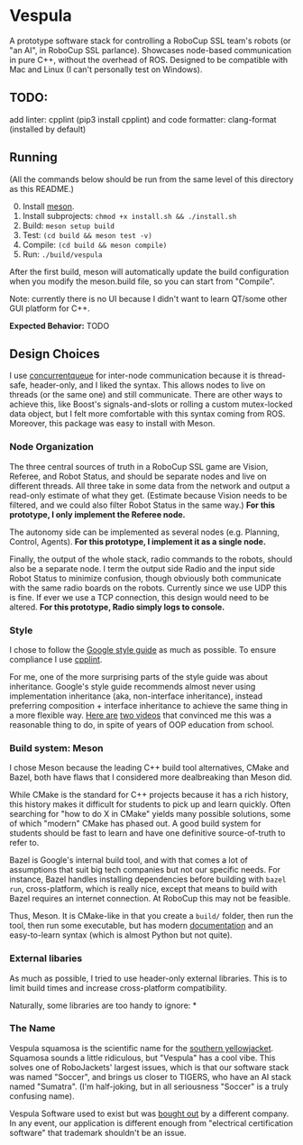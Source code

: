 # Vespula

A prototype software stack for controlling a RoboCup SSL team's robots (or
"an AI", in RoboCup SSL parlance). Showcases node-based communication in pure
C++, without the overhead of ROS. Designed to be compatible with Mac and Linux
(I can't personally test on Windows).

## TODO:

add linter: cpplint (pip3 install cpplint)
and code formatter: clang-format (installed by default)

## Running

(All the commands below should be run from the same level of this directory as this README.)

0. Install [meson](https://mesonbuild.com/Getting-meson.html).
1. Install subprojects: `chmod +x install.sh && ./install.sh`
2. Build: `meson setup build`
3. Test: `(cd build && meson test -v)`
4. Compile: `(cd build && meson compile)`
5. Run: `./build/vespula`

After the first build, meson will automatically update the build configuration
when you modify the meson.build file, so you can start from "Compile".

Note: currently there is no UI because I didn't want to learn QT/some other GUI
platform for C++.

**Expected Behavior:** TODO

## Design Choices

I use [concurrentqueue](https://github.com/cameron314/concurrentqueue) for
inter-node communication because it is thread-safe, header-only, and I liked
the syntax. This allows nodes to live on threads (or the same one) and still
communicate. There are other ways to achieve this, like Boost's
signals-and-slots or rolling a custom mutex-locked data object, but I felt more
comfortable with this syntax coming from ROS. Moreover, this package was easy to install with Meson.

### Node Organization

The three central sources of truth in a RoboCup SSL game are Vision, Referee, and
Robot Status, and should be separate nodes and live on different threads. All
three take in some data from the network and output a read-only estimate of
what they get. (Estimate because Vision needs to be filtered, and we could also
filter Robot Status in the same way.) **For this prototype, I only implement
the Referee node.**

The autonomy side can be implemented as several nodes (e.g. Planning, Control,
Agents). **For this prototype, I implement it as a single node.**

Finally, the output of the whole stack, radio commands to the robots, should
also be a separate node. I term the output side Radio and the input side Robot
Status to minimize confusion, though obviously both communicate with the same
radio boards on the robots. Currently since we use UDP this is fine. If ever we
use a TCP connection, this design would need to be altered. **For this
prototype, Radio simply logs to console.**

### Style

I chose to follow the [Google style
guide](https://google.github.io/styleguide/cppguide.html) as much as possible.
To ensure compliance I use [cpplint](https://github.com/cpplint/cpplint).

For me, one of the more surprising parts of the style guide was about
inheritance. Google's style guide recommends almost never using implementation
inheritance (aka, non-interface inheritance), instead preferring composition +
interface inheritance to achieve the same thing in a more flexible way. [Here
are](https://youtu.be/hxGOiiR9ZKg) [two videos](https://youtu.be/wfMtDGfHWpA)
that convinced me this was a reasonable thing to do, in spite of years of OOP
education from school.

### Build system: Meson

I chose Meson because the leading C++ build tool alternatives, CMake and Bazel,
both have flaws that I considered more dealbreaking than Meson did.

While CMake is the standard for C++ projects because it has a rich history,
this history makes it difficult for students to pick up and learn quickly.
Often searching for "how to do X in CMake" yields many possible solutions, some
of which "modern" CMake has phased out. A good build system for students should
be fast to learn and have one definitive source-of-truth to refer to.

Bazel is Google's internal build tool, and with that comes a lot of assumptions
that suit big tech companies but not our specific needs. For instance, Bazel
handles installing dependencies before building with `bazel run`,
cross-platform, which is really nice, except that means to build with Bazel
requires an internet connection. At RoboCup this may not be feasible.

Thus, Meson. It is CMake-like in that you create a `build/` folder, then run
the tool, then run some executable, but has modern
[documentation](https://mesonbuild.com/) and an
easy-to-learn syntax (which is almost Python but not quite).

### External libaries

As much as possible, I tried to use header-only external libraries. This is to
limit build times and increase cross-platform compatibility.

Naturally, some libraries are too handy to ignore:
 * 

### The Name

Vespula squamosa is the scientific name for the [southern
yellowjacket](https://en.wikipedia.org/wiki/Vespula_squamosa). Squamosa sounds
a little ridiculous, but "Vespula" has a cool vibe. This solves one of
RoboJackets' largest issues, which is that our software stack was named
"Soccer", and brings us closer to TIGERS, who have an AI stack named "Sumatra".
(I'm half-joking, but in all seriousness "Soccer" is a truly confusing name).

Vespula Software used to exist but was [bought
out](https://vespulav2.azurewebsites.net/) by a different company. In any
event, our application is different enough from "electrical certification
software" that trademark shouldn't be an issue.
